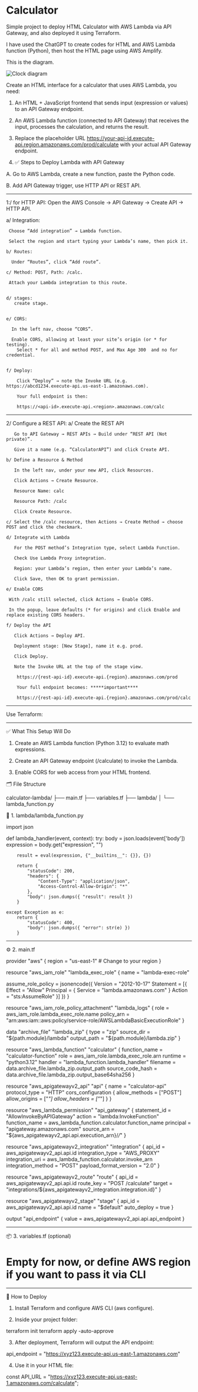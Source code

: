 # Calculator
Simple project to deploy HTML Calculator with AWS Lambda via API Gateway, and also deployed it using Terraform.

I have used the ChatGPT to create codes for HTML and AWS Lambda function (Python), then host the HTML page using AWS Amplify. 

This is the diagram.

![Clock diagram](https://github.com/user-attachments/assets/38e3100c-aa40-4229-b0d8-b1a29c928b88)

Create an HTML interface for a calculator that uses AWS Lambda, you need:

1. An HTML + JavaScript frontend that sends input (expression or values) to an API Gateway endpoint.

2. An AWS Lambda function (connected to API Gateway) that receives the input, processes the calculation, and returns the result.

3. Replace the placeholder URL https://your-api-id.execute-api.region.amazonaws.com/prod/calculate with your actual API Gateway endpoint.


4. ✅ Steps to Deploy Lambda with API Gateway

  A. Go to AWS Lambda, create a new function, paste the Python code.

  B. Add API Gateway trigger, use HTTP API or REST API.
 ************ 
 1:/ for HTTP API:
   Open the AWS Console → API Gateway → Create API → HTTP API.

   a/ Integration:

     Choose “Add integration” → Lambda function.

     Select the region and start typing your Lambda’s name, then pick it.

    b/ Routes:

      Under “Routes”, click “Add route”.

    c/ Method: POST, Path: /calc.

     Attach your Lambda integration to this route.
	

    d/ stages:
	   create stage.
	   
	  
    e/ CORS:

      In the left nav, choose “CORS”.

      Enable CORS, allowing at least your site’s origin (or * for testing).
	    Select * for all and method POST, and Max Age 300  and no for credential.
	  

    f/ Deploy:

        Click “Deploy” → note the Invoke URL (e.g. https://abcd1234.execute-api.us-east-1.amazonaws.com).

        Your full endpoint is then:

        https://<api-id>.execute-api.<region>.amazonaws.com/calc
**********************
  2/ Configure a REST API:
    a/ Create the REST API

       Go to API Gateway → REST APIs → Build under “REST API (Not private)”.

       Give it a name (e.g. “CalculatorAPI”) and click Create API.

    b/ Define a Resource & Method

       In the left nav, under your new API, click Resources.

       Click Actions → Create Resource.

       Resource Name: calc

       Resource Path: /calc

       Click Create Resource.

    c/ Select the /calc resource, then Actions → Create Method → choose POST and click the checkmark.

    d/ Integrate with Lambda

       For the POST method’s Integration type, select Lambda Function.

       Check Use Lambda Proxy integration.

       Region: your Lambda’s region, then enter your Lambda’s name.

       Click Save, then OK to grant permission.

    e/ Enable CORS

     With /calc still selected, click Actions → Enable CORS.

     In the popup, leave defaults (* for origins) and click Enable and replace existing CORS headers.

    f/ Deploy the API

       Click Actions → Deploy API.

       Deployment stage: [New Stage], name it e.g. prod.

       Click Deploy.

       Note the Invoke URL at the top of the stage view.

        https://{rest-api-id}.execute-api.{region}.amazonaws.com/prod
		
        Your full endpoint becomes: *****important****

        https://{rest-api-id}.execute-api.{region}.amazonaws.com/prod/calc


*******************************************************************************
Use Terraform:
*******************************************************************************
✅ What This Setup Will Do

1. Create an AWS Lambda function (Python 3.12) to evaluate math expressions.

2. Create an API Gateway endpoint (/calculate) to invoke the Lambda.

3. Enable CORS for web access from your HTML frontend.


🗂️ File Structure

calculator-lambda/
├── main.tf
├── variables.tf
├── lambda/
│   └── lambda_function.py

🧠 1. lambda/lambda_function.py

import json

def lambda_handler(event, context):
    try:
        body = json.loads(event['body'])
        expression = body.get("expression", "")

        result = eval(expression, {"__builtins__": {}}, {})

        return {
            "statusCode": 200,
            "headers": {
                "Content-Type": "application/json",
                "Access-Control-Allow-Origin": "*"
            },
            "body": json.dumps({ "result": result })
        }

    except Exception as e:
        return {
            "statusCode": 400,
            "body": json.dumps({ "error": str(e) })
        }
		
****************

⚙️ 2. main.tf


provider "aws" {
  region = "us-east-1" # Change to your region
}

resource "aws_iam_role" "lambda_exec_role" {
  name = "lambda-exec-role"

  assume_role_policy = jsonencode({
    Version = "2012-10-17"
    Statement = [{
      Effect = "Allow"
      Principal = {
        Service = "lambda.amazonaws.com"
      }
      Action = "sts:AssumeRole"
    }]
  })
}

resource "aws_iam_role_policy_attachment" "lambda_logs" {
  role       = aws_iam_role.lambda_exec_role.name
  policy_arn = "arn:aws:iam::aws:policy/service-role/AWSLambdaBasicExecutionRole"
}

data "archive_file" "lambda_zip" {
  type        = "zip"
  source_dir  = "${path.module}/lambda"
  output_path = "${path.module}/lambda.zip"
}

resource "aws_lambda_function" "calculator" {
  function_name = "calculator-function"
  role          = aws_iam_role.lambda_exec_role.arn
  runtime       = "python3.12"
  handler       = "lambda_function.lambda_handler"
  filename      = data.archive_file.lambda_zip.output_path
  source_code_hash = data.archive_file.lambda_zip.output_base64sha256
}

resource "aws_apigatewayv2_api" "api" {
  name          = "calculator-api"
  protocol_type = "HTTP"
  cors_configuration {
    allow_methods = ["POST"]
    allow_origins = ["*"]
    allow_headers = ["*"]
  }
}

resource "aws_lambda_permission" "api_gateway" {
  statement_id  = "AllowInvokeByAPIGateway"
  action        = "lambda:InvokeFunction"
  function_name = aws_lambda_function.calculator.function_name
  principal     = "apigateway.amazonaws.com"
  source_arn    = "${aws_apigatewayv2_api.api.execution_arn}/*/*"
}

resource "aws_apigatewayv2_integration" "integration" {
  api_id             = aws_apigatewayv2_api.api.id
  integration_type   = "AWS_PROXY"
  integration_uri    = aws_lambda_function.calculator.invoke_arn
  integration_method = "POST"
  payload_format_version = "2.0"
}

resource "aws_apigatewayv2_route" "route" {
  api_id    = aws_apigatewayv2_api.api.id
  route_key = "POST /calculate"
  target    = "integrations/${aws_apigatewayv2_integration.integration.id}"
}

resource "aws_apigatewayv2_stage" "stage" {
  api_id      = aws_apigatewayv2_api.api.id
  name        = "$default"
  auto_deploy = true
}

output "api_endpoint" {
  value = aws_apigatewayv2_api.api.api_endpoint
}

************

📦 3. variables.tf (optional)

# Empty for now, or define AWS region if you want to pass it via CLI

************
🧪 How to Deploy

1. Install Terraform and configure AWS CLI (aws configure).

2. Inside your project folder:

terraform init
terraform apply -auto-approve

3. After deployment, Terraform will output the API endpoint:

api_endpoint = "https://xyz123.execute-api.us-east-1.amazonaws.com"

4. Use it in your HTML file:

const API_URL = "https://xyz123.execute-api.us-east-1.amazonaws.com/calculate";
